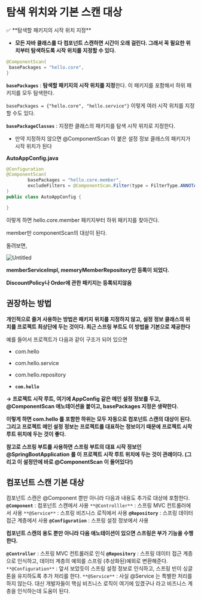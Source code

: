 # 탐색 위치와 기본 스캔 대상

<aside>
✅ **탐색할 패키지의 시작 위치 지정**

</aside>

- **모든 자바 클래스를 다 컴포넌트 스캔하면 시간이 오래 걸린다. 그래서 꼭 필요한 위치부터 탐색하도록 시작 위치를 지정할 수 있다.**

```java
@ComponentScan(
 basePackages = "hello.core",
}
```

**`basePackages`** : **탐색할 패키지의 시작 위치를 지정**한다. 이 패키지를 포함해서 하위 패키지를 모두 탐색한다.

`basePackages = {"hello.core", "hello.service"}` 이렇게 여러 시작 위치를 지정할 수도 있다.

**`basePackageClasses`** : 지정한 클래스의 패키지를 탐색 시작 위치로 지정한다.

- 만약 지정하지 않으면 @ComponentScan 이 붙은 설정 정보 클래스의 패키지가 시작 위치가 된다

**AutoAppConfig.java**

```java
@Configuration
@ComponentScan(
        basePackages = "hello.core.member",
        excludeFilters = @ComponentScan.Filter(type = FilterType.ANNOTATION, classes = Configuration.class)
)
public class AutoAppConfig {

}
```

이렇게 하면 hello.core.member 패키지부터 하위 패키지를 찾아간다.

member만 componentScan의 대상이 된다.

돌려보면, 

![Untitled](%E1%84%90%E1%85%A1%E1%86%B7%E1%84%89%E1%85%A2%E1%86%A8%20%E1%84%8B%E1%85%B1%E1%84%8E%E1%85%B5%E1%84%8B%E1%85%AA%20%E1%84%80%E1%85%B5%E1%84%87%E1%85%A9%E1%86%AB%20%E1%84%89%E1%85%B3%E1%84%8F%E1%85%A2%E1%86%AB%20%E1%84%83%E1%85%A2%E1%84%89%E1%85%A1%E1%86%BC%2014cba0e6ef6c47a1b6ec316e66b7a5ab/Untitled.png)

**memberServiceImpl, memoryMemberRepository만 등록이 되었다.**

**DiscountPolicy나 Order에 관한 패키지는 등록되지않음**

## 권장하는 방법

**개인적으로 즐겨 사용하는 방법은 패키지 위치를 지정하지 않고, 설정 정보 클래스의 위치를 프로젝트 최상단에 두는 것이다. 최근 스프링 부트도 이 방법을 기본으로 제공한다**

예를 들어서 프로젝트가 다음과 같이 구조가 되어 있으면

- com.hello
- com.hello.service
- com.hello.repository

- **`com.hello`**

**→ 프로젝트 시작 루트, 여기에 AppConfig 같은 메인 설정 정보를 두고,
@ComponentScan 애노테이션을 붙이고, basePackages 지정은 생략한다.**

**이렇게 하면 com.hello 를 포함한 하위는 모두 자동으로 컴포넌트 스캔의 대상이 된다. 그리고 프로젝트 메인 설정 정보는 프로젝트를 대표하는 정보이기 때문에 프로젝트 시작 루트 위치에 두는 것이 좋다.**

**참고로 스프링 부트를 사용하면 스프링 부트의 대표 시작 정보인 @SpringBootApplication 를 이 프로젝트 시작 루트 위치에 두는 것이 관례이다. 
(그리고 이 설정안에 바로 @ComponentScan 이 들어있다!)**

## 컴포넌트 스캔 기본 대상

컴포넌트 스캔은 @Component 뿐만 아니라 다음과 내용도 추가로 대상에 포함한다.
**`@Component`** : 컴포넌트 스캔에서 사용
`**@Controlller**` : 스프링 MVC 컨트롤러에서 사용
`**@Service**` : 스프링 비즈니스 로직에서 사용
**`@Repository`** : 스프링 데이터 접근 계층에서 사용
**`@Configuration`** : 스프링 설정 정보에서 사용

**컴포넌트 스캔의 용도 뿐만 아니라 다음 애노테이션이 있으면 스프링은 부가 기능을 수행한다.**

**`@Controller`** : 스프링 MVC 컨트롤러로 인식
**`@Repository`** : 스프링 데이터 접근 계층으로 인식하고, 데이터 계층의 예외를 스프링 (추상화된)예외로 변환해준다.
`**@Configuration**` : 앞서 보았듯이 스프링 설정 정보로 인식하고, 스프링 빈이 싱글톤을 유지하도록 추가 처리를 한다.
`**@Service**` : 사실 @Service 는 특별한 처리를 하지 않는다. 대신 개발자들이 핵심 비즈니스 로직이 여기에 있겠구나 라고 비즈니스 계층을 인식하는데 도움이 된다.